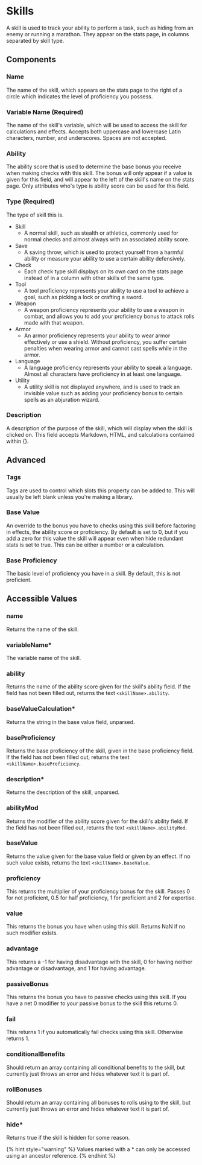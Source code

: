 # Skills

A skill is used to track your ability to perform a task, such as hiding from an enemy or running a marathon. They appear on the stats page, in columns separated by skill type.

## Components

### Name

The name of the skill, which appears on the stats page to the right of a circle which indicates the level of proficiency you possess.

### Variable Name \(Required\)

The name of the skill's variable, which will be used to access the skill for calculations and effects. Accepts both uppercase and lowercase Latin characters, number, and underscores. Spaces are not accepted.

### Ability

The ability score that is used to determine the base bonus you receive when making checks with this skill. The bonus will only appear if a value is given for this field, and will appear to the left of the skill's name on the stats page. Only attributes who's type is ability score can be used for this field.

### Type \(Required\)

The type of skill this is.

* Skill
  * A normal skill, such as stealth or athletics, commonly used for normal checks and almost always with an associated ability score.
* Save
  * A saving throw, which is used to protect yourself from a harmful ability or measure your ability to use a certain ability defensively.
* Check
  * Each check type skill displays on its own card on the stats page instead of in a column with other skills of the same type.
* Tool
  * A tool proficiency represents your ability to use a tool to achieve a goal, such as picking a lock or crafting a sword.
* Weapon
  * A weapon proficiency represents your ability to use a weapon in combat, and allows you to add your proficiency bonus to attack rolls made with that weapon.
* Armor
  * An armor proficiency represents your ability to wear armor effectively or use a shield. Without proficiency, you suffer certain penalties when wearing armor and cannot cast spells while in the armor.
* Language
  * A language proficiency represents your ability to speak a language. Almost all characters have proficiency in at least one language.
* Utility
  * A utility skill is not displayed anywhere, and is used to track an invisible value such as adding your proficiency bonus to certain spells as an abjuration wizard.

### Description

A description of the purpose of the skill, which will display when the skill is clicked on. This field accepts Markdown, HTML, and calculations contained within {}.

## Advanced

### Tags

Tags are used to control which slots this property can be added to. This will usually be left blank unless you're making a library.

### Base Value

An override to the bonus you have to checks using this skill before factoring in effects, the ability score or proficiency. By default is set to 0, but if you add a zero for this value the skill will appear even when hide redundant stats is set to true. This can be either a number or a calculation.

### Base Proficiency

The basic level of proficiency you have in a skill. By default, this is not proficient.

## Accessible Values

### name

Returns the name of the skill.

### variableName\*

The variable name of the skill.

### ability

Returns the name of the ability score given for the skill's ability field. If the field has not been filled out, returns the text `<skillName>.ability`.

### baseValueCalculation\*

Returns the string in the base value field, unparsed.

### baseProficiency

Returns the base proficiency of the skill, given in the base proficiency field. If the field has not been filled out, returns the text `<skillName>.baseProficiency`.

### description\*

Returns the description of the skill, unparsed.

### abilityMod

Returns the modifier of the ability score given for the skill's ability field. If the field has not been filled out, returns the text `<skillName>.abilityMod`.

### baseValue

Returns the value given for the base value field or given by an effect. If no such value exists, returns the text `<skillName>.baseValue`.

### proficiency

This returns the multiplier of your proficiency bonus for the skill. Passes 0 for not proficient, 0.5 for half proficiency, 1 for proficient and 2 for expertise.

### value

This returns the bonus you have when using this skill. Returns NaN if no such modifier exists.

### advantage

This returns a -1 for having disadvantage with the skill, 0 for having neither advantage or disadvantage, and 1 for having advantage.

### passiveBonus

This returns the bonus you have to passive checks using this skill. If you have a net 0 modifier to your passive bonus to the skill this returns 0.

### fail

This returns 1 if you automatically fail checks using this skill. Otherwise returns 1.

### conditionalBenefits

Should return an array containing all conditional benefits to the skill, but currently just throws an error and hides whatever text it is part of.

### rollBonuses

Should return an array containing all bonuses to rolls using to the skill, but currently just throws an error and hides whatever text it is part of.

### hide\*

Returns true if the skill is hidden for some reason.

{% hint style="warning" %} Values marked with a \* can only be accessed using an ancestor reference. {% endhint %}
